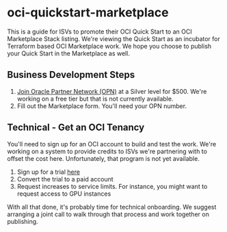 # oci-quickstart-marketplace
This is a guide for ISVs to promote their OCI Quick Start to an OCI Marketplace Stack listing.  We're viewing the Quick Start as an incubator for Terraform based OCI Marketplace work.  We hope you choose to publish your Quick Start in the Marketplace as well.

## Business Development Steps
1. [Join Oracle Partner Network (OPN)](https://www.oracle.com/partners/en/partner-with-oracle/get-started/join-opn/index.html) at a Silver level for $500.  We're working on a free tier but that is not currently available.
2. Fill out the Marketplace form.  You'll need your OPN number.

## Technical - Get an OCI Tenancy
You'll need to sign up for an OCI account to build and test the work.  We're working on a system to provide credits to ISVs we're partnering with to offset the cost here.  Unfortunately, that program is not yet available.

1. Sign up for a trial [here](https://cloud.oracle.com/tryit)
2. Convert the trial to a paid account
3. Request increases to service limits.  For instance, you might want to request access to GPU instances

With all that done, it's probably time for technical onboarding.  We suggest arranging a joint call to walk through that process and work together on publishing.
